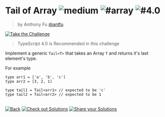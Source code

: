 <!--info-header-start--><h1>Tail of Array <img src="https://img.shields.io/badge/-medium-eaa648" alt="medium"/> <img src="https://img.shields.io/badge/-%23array-999" alt="#array"/> <img src="https://img.shields.io/badge/-%234.0-999" alt="#4.0"/></h1><blockquote><p>by Anthony Fu <a href="https://github.com/antfu" target="_blank">@antfu</a></p></blockquote><p><a href="https://type-challenges.netlify.app/15/play" target="_blank"><img src="https://img.shields.io/badge/-Take%20the%20Challenge-3178c6?logo=typescript" alt="Take the Challenge"/></a> </p><!--info-header-end-->

> TypeScript 4.0 is Recommended in this challenge

Implement a generic `Tail<T>` that takes an Array `T` and returns it's last element's type.

For example

```
type arr1 = ['a', 'b', 'c']
type arr2 = [3, 2, 1]

type tail1 = Tail<arr1> // expected to be 'c'
type tail2 = Tail<arr2> // expected to be 1
```

<!--info-footer-start--><br><a href="../../README.md" target="_blank"><img src="https://img.shields.io/badge/-Back-grey" alt="Back"/></a> <a href="https://type-challenges.netlify.app/15/solutions" target="_blank"><img src="https://img.shields.io/badge/-Check%20out%20Solutions-de5a77?logo=awesome-lists&logoColor=white" alt="Check out Solutions"/></a> <a href="https://type-challenges.netlify.app/15/answer" target="_blank"><img src="https://img.shields.io/badge/-Share%20your%20Solutions-green" alt="Share your Solutions"/></a> <!--info-footer-end-->